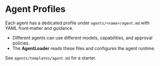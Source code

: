 # Agent Profiles

Each agent has a dedicated profile under `agents/<name>/agent.md` with YAML front‑matter and guidance.

- Different agents can use different models, capabilities, and approval policies.
- The **AgentLoader** reads these files and configures the agent runtime.

See `agents/templates/agent.md` for a starter.
